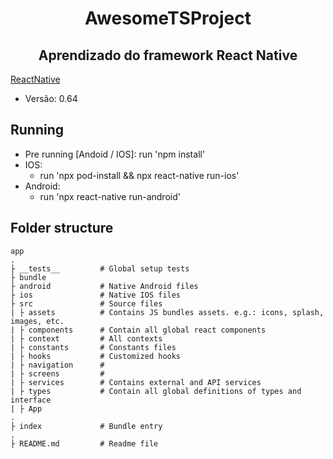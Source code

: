<h1 align='center'>AwesomeTSProject</h1>
<h2 align="center">Aprendizado do framework React Native</h2>

[ReactNative](https://reactnative.dev/)
  - Versão: 0.64
## Running
- Pre running [Andoid / IOS]:
  run 'npm install'
- IOS:
  - run 'npx pod-install && npx react-native run-ios'
- Android:
  - run 'npx react-native run-android'

## Folder structure
```plainText
app
.
├ __tests__         # Global setup tests
├ bundle
├ android           # Native Android files  
├ ios               # Native IOS files
├ src               # Source files
| ├ assets          # Contains JS bundles assets. e.g.: icons, splash, images, etc.
| ├ components      # Contain all global react components 
| ├ context         # All contexts
| ├ constants       # Constants files
| ├ hooks           # Customized hooks
| ├ navigation      # 
| ├ screens         # 
| ├ services        # Contains external and API services
| ├ types           # Contain all global definitions of types and interface
| ├ App 
.
├ index             # Bundle entry
.
├ README.md         # Readme file
```
